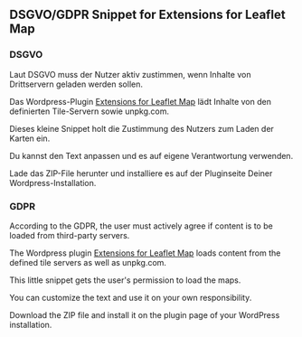 <h2>DSGVO/GDPR Snippet for Extensions for Leaflet Map</h2>

<h3>DSGVO</h3>

Laut DSGVO muss der Nutzer aktiv zustimmen,
wenn Inhalte von Drittservern geladen werden sollen.

Das Wordpress-Plugin
[Extensions for Leaflet Map](https://de.wordpress.org/plugins/extensions-leaflet-map/)
lädt Inhalte von den definierten Tile-Servern sowie unpkg.com.

Dieses kleine Snippet holt die Zustimmung des Nutzers zum Laden der Karten ein.

Du kannst den Text anpassen und es auf eigene Verantwortung verwenden.

Lade das ZIP-File herunter und installiere es auf der Pluginseite Deiner Wordpress-Installation.

<h3>GDPR</h3>

According to the GDPR, the user must actively agree if content is to be loaded from third-party servers.

The Wordpress plugin 
[Extensions for Leaflet Map](https://wordpress.org/plugins/extensions-leaflet-map/)
loads content from the defined tile servers as well as unpkg.com.

This little snippet gets the user's permission to load the maps.

You can customize the text and use it on your own responsibility.

Download the ZIP file and install it on the plugin page of your WordPress installation.
